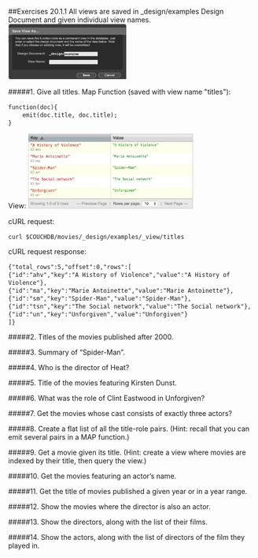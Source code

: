 ##Exercises 20.1.1
All views are saved in _design/examples Design Document and given individual view names.
<img src="resources/create_view.png" style="width:2.5in"></img>

#####1. Give all titles.
Map Function (saved with view name "titles"):
```
function(doc){
	emit(doc.title, doc.title);
}
```
View:
<img src="resources/ex1.png" style="width:3.5in"></img>

cURL request:

```
curl $COUCHDB/movies/_design/examples/_view/titles
```

cURL request response:

```
{"total_rows":5,"offset":0,"rows":[
{"id":"ahv","key":"A History of Violence","value":"A History of Violence"},
{"id":"ma","key":"Marie Antoinette","value":"Marie Antoinette"},
{"id":"sm","key":"Spider-Man","value":"Spider-Man"},
{"id":"tsn","key":"The Social network","value":"The Social network"},
{"id":"un","key":"Unforgiven","value":"Unforgiven"}
]}
```

#####2. Titles of the movies published after 2000.

#####3. Summary of “Spider-Man”.

#####4. Who is the director of Heat?

#####5. Title of the movies featuring Kirsten Dunst.

#####6. What was the role of Clint Eastwood in Unforgiven?

#####7. Get the movies whose cast consists of exactly three actors?

#####8. Create a flat list of all the title-role pairs. (Hint: recall that you can emit several pairs in a MAP function.)

#####9. Get a movie given its title. (Hint: create a view where movies are indexed by their title, then query the view.)

#####10. Get the movies featuring an actor’s name.

#####11. Get the title of movies published a given year or in a year range.

#####12. Show the movies where the director is also an actor.

#####13. Show the directors, along with the list of their films.

#####14. Show the actors, along with the list of directors of the film they played in.
